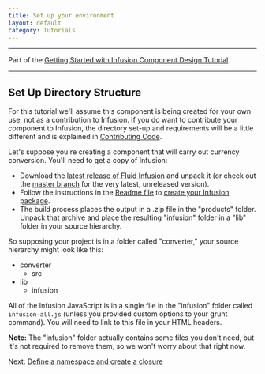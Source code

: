 ```yaml
---
title: Set up your environment
layout: default
category: Tutorials
---
```


---
Part of the [Getting Started with Infusion Component Design Tutorial](GettingStartedWithInfusion.md)

---

## Set Up Directory Structure

For this tutorial we'll assume this component is being created for your own use, not as a contribution to Infusion. If
you do want to contribute your component to Infusion, the directory set-up and requirements will be a little different
and is explained in [Contributing Code](http://wiki.fluidproject.org/display/fluid/Contributing+Code).

Let's suppose you're creating a component that will carry out currency conversion. You'll need to get a copy of
Infusion:

* Download the [latest release of Fluid Infusion](https://github.com/fluid-project/infusion/releases/) and unpack it
  (or check out the [master branch](https://github.com/fluid-project/infusion) for the very latest, unreleased version).
* Follow the instructions in the [Readme file](https://github.com/fluid-project/infusion/blob/master/README.md) to
  [create your Infusion package](https://github.com/fluid-project/infusion/blob/master/README.md#how-do-i-create-an-infusion-package).
* The build process places the output in a .zip file in the "products" folder. Unpack that archive and place the
  resulting "infusion" folder in a "lib" folder in your source hierarchy.

So supposing your project is in a folder called "converter," your source hierarchy might look like this:

* converter
  * src
* lib
  * infusion

All of the Infusion JavaScript is in a single file in the "infusion" folder called ```infusion-all.js``` (unless you
provided custom options to your grunt command). You will need to link to this file in your HTML headers.

<div class="infusion-docs-note">
    <strong>Note:</strong> The "infusion" folder actually contains some files you don't need, but it's not required to
    remove them, so we won't worry about that right now.
</div>

Next: [Define a namespace and create a closure](DefineANamespaceAndCreateAClosure.md)
